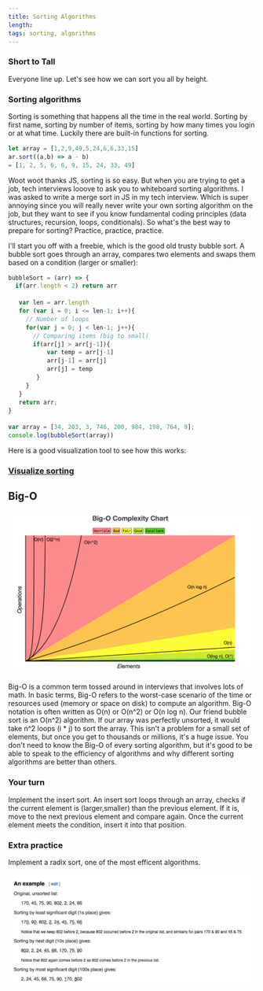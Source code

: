 ```yaml
---
title: Sorting Algorithms
length:
tags: sorting, algorithms
---
```


### Short to Tall
Everyone line up. Let's see how we can sort you all by height.

### Sorting algorithms
Sorting is something that happens all the time in the real world. Sorting by first name, sorting by number of items, sorting by how many times you login or at what time. Luckily there are built-in functions for sorting.

```js
let array = [1,2,9,49,5,24,6,6,33,15]
ar.sort((a,b) => a - b)
= [1, 2, 5, 6, 6, 9, 15, 24, 33, 49]
```

Woot woot thanks JS, sorting is so easy. But when you are trying to get a job, tech interviews looove to ask you to whiteboard sorting algorithms. I was asked to write a merge sort in JS in my tech interview. Which is super annoying since you will really never write your own sorting algorithm on the job, but they want to see if you know fundamental coding principles (data structures, recursion, loops, conditionals). So what's the best way to prepare for sorting? Practice, practice, practice.

I'll start you off with a freebie, which is the good old trusty bubble sort. A bubble sort goes through an array,  compares two elements and swaps them based on a condition (larger or smaller):

```js
bubbleSort = (arr) => {
  if(arr.length < 2) return arr

   var len = arr.length
   for (var i = 0; i <= len-1; i++){
     // Number of loops
     for(var j = 0; j < len-1; j++){
       // Comparing items (big to small)
       if(arr[j] > arr[j-1]){
           var temp = arr[j-1]
           arr[j-1] = arr[j]
           arr[j] = temp
        }
     }
   }
   return arr;
}

var array = [34, 203, 3, 746, 200, 984, 198, 764, 9];
console.log(bubbleSort(array))
```

 Here is a good visualization tool to see how this works:

### [Visualize sorting](https://visualgo.net/sorting)

## Big-O

![big-O][big-O]

[big-O]: /assets/images/lessons/sorting-algorithms/big-O.png

Big-O is a common term tossed around in interviews that involves lots of math. In basic terms, Big-O refers to the worst-case scenario of the time or resources used (memory or space on disk) to compute an algorithm. Big-O notation is often written as O(n) or O(n^2) or O(n log n). Our friend bubble sort is an O(n^2) algorithm. If our array was perfectly unsorted, it would take n^2 loops (i * j) to sort the array. This isn't a problem for a small set of elements, but once you get to thousands or millions, it's a huge issue. You don't need to know the Big-O of every sorting algorithm, but it's good to be able to speak to the efficiency of algorithms and why different sorting algorithms are better than others.

### Your turn

Implement the insert sort. An insert sort loops through an array, checks if the current element is (larger,smaller) than the previous element. If it is, move to the next previous element and compare again. Once the current element meets the condition, insert it into that position.

### Extra practice

Implement a radix sort, one of the most efficent algorithms.

![radix][radix]

[radix]: /assets/images/lessons/sorting-algorithms/radix-sort.png

